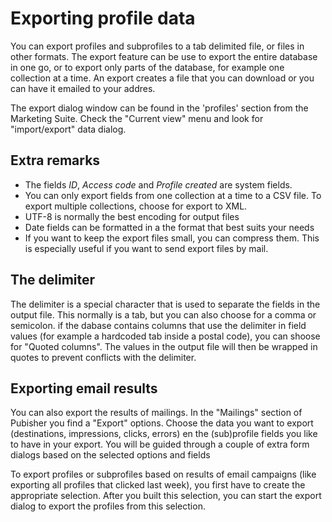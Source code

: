 # Exporting profile data

You can export profiles and subprofiles to a tab delimited file, or files in
other formats. The export feature can be use to export the entire database
in one go, or to export only parts of the database, for example one collection
at a time. An export creates a file that you can download or you can have it
emailed to your addres.

The export dialog window can be found in the 'profiles' section from the Marketing Suite. 
Check the "Current view" menu and look for "import/export" data dialog.


## Extra remarks

* The fields *ID*, *Access code* and *Profile created* are system fields.
* You can only export fields from one collection at a time to a CSV file. To export multiple collections, choose for export to XML.
* UTF-8 is normally the best encoding for output files
* Date fields can be formatted in a the format that best suits your needs
* If you want to keep the export files small, you can compress them. This is especially useful if you want to send export files by mail.


## The delimiter

The delimiter is a special character that is used to separate the fields in
the output file. This normally is a tab, but you can also choose for a comma
or semicolon. if the dabase contains columns that use the delimiter in field
values (for example a hardcoded tab inside a postal code), you can shoose for 
"Quoted columns". The values in the output file will then be wrapped in quotes
to prevent conflicts with the delimiter.

## Exporting email results

You can also export the results of mailings. In the "Mailings" section of 
Pubisher you find a "Export" options. Choose the data you want to export
(destinations, impressions, clicks, errors) en the (sub)profile fields
you like to have in your export. You will be guided through a couple of
extra form dialogs based on the selected options and fields

To export profiles or subprofiles based on results of email campaigns (like 
exporting all profiles that clicked last week), you first have to create the 
appropriate selection. After you built this selection, you can start the 
export dialog to export the profiles from this selection. 
